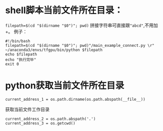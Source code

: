 # shell脚本当前文件所在目录：

`filepath=$(cd "$(dirname "$0")"; pwd)`
拼接字符串可直接跟` "abcd" `,不用加+。
例子：
```
#!/bin/bash
filepath=$(cd "$(dirname "$0")"; pwd)"/main_example_connect.py \r"
~/anaconda3/envs/tfgpu/bin/python $filepath
echo $filepath
echo "执行完毕"
exit 0
```
# python获取当前文件所在目录

```
current_address_1 = os.path.dirname(os.path.abspath(__file__))
```

获取当前文件工作目录
```
current_address_2 = os.path.abspath('.')
current_address_3 = os.getcwd()
```
